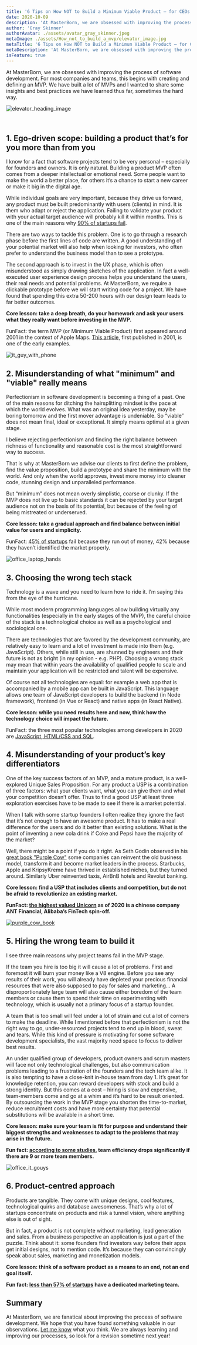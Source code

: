 ```yaml
---
title: '6 Tips on How NOT to Build a Minimum Viable Product – for CEOs and Founders'
date: 2020-10-09
description: 'At MasterBorn, we are obsessed with improving the process of software development. For most companies and teams, this begins with creating and defining an MVP. We have built a lot of MVPs and I wanted to share some insights and best practices we have learned thus far, sometimes the hard way'
author: 'Gray Skinner'
authorAvatar: ./assets/avatar_gray_skinner.jpeg
metaImage: ./assets/How_not_to_build_a_mvp/elevator_image.jpg
metaTitle: '6 Tips on How NOT to Build a Minimum Viable Product – for CEOs and Founders'
metaDescription: 'At MasterBorn, we are obsessed with improving the process of software development. For most companies and teams, this begins with creating and defining an MVP. We have built a lot of MVPs and I wanted to share some insights and best practices we have learned thus far, sometimes the hard way'
isFeature: true
---
```


At MasterBorn, we are obsessed with improving the process of software development. For most companies and teams, this begins with creating and defining an MVP. We have built a lot of MVPs and I wanted to share some insights and best practices we have learned thus far, sometimes the hard way.

![elevator_heading_image](./assets/How_not_to_build_a_mvp/elevator_image.jpg)

<br/>

## 1. Ego-driven scope: building a product that’s for you more than from you

I know for a fact that software projects tend to be very personal – especially for founders and owners. It is only natural. Building a product MVP often comes from a deeper intellectual or emotional need. Some people want to make the world a better place, for others it’s a chance to start a new career or make it big in the digital age.

While individual goals are very important, because they drive us forward, any product must be built predominantly with users (clients) in mind. It is them who adapt or reject the application. Failing to validate your product with your actual target audience will probably kill it within months. This is one of the main reasons why [90% of startups fail](https://www.forbes.com/sites/neilpatel/2015/01/16/90-of-startups-will-fail-heres-what-you-need-to-know-about-the-10/).

There are two ways to tackle this problem. One is to go through a research phase before the first lines of code are written. A good understanding of your potential market will also help when looking for investors, who often prefer to understand the business model than to see a prototype.

The second approach is to invest in the UX phase, which is often misunderstood as simply drawing sketches of the application. In fact a well-executed user experience design process helps you understand the users, their real needs and potential problems. At MasterBorn, we require a clickable prototype before we will start writing code for a project. We have found that spending this extra 50-200 hours with our design team leads to far better outcomes.

**Core lesson: take a deep breath, do your homework and ask your users what they really want before investing in the MVP.**

FunFact: the term MVP (or Minimum Viable Product) first appeared around 2001 in the context of Apple Maps. [This article](https://ianbell.com/2012/10/01/apple-shouldnt-build-minimum-viable-products/), first published in 2001, is one of the early examples.

![it_guy_with_phone](./assets/How_not_to_build_a_mvp/it_guy_telephone.jpg)

## 2. Misunderstanding of what "minimum" and "viable" really means

Perfectionism in software development is becoming a thing of a past. One of the main reasons for ditching the hairsplitting mindset is the pace at which the world evolves. What was an original idea yesterday, may be boring tomorrow and the first mover advantage is undeniable. So “viable” does not mean final, ideal or exceptional. It simply means optimal at a given stage.

I believe rejecting perfectionism and finding the right balance between richness of functionality and reasonable cost is the most straightforward way to success.

That is why at MasterBorn we advise our clients to first define the problem, find the value proposition, build a prototype and share the minimum with the world. And only when the world approves, invest more money into cleaner code, stunning design and unparalleled performance.

But “minimum” does not mean overly simplistic, coarse or clunky. If the MVP does not live up to basic standards it can be rejected by your target audience not on the basis of its potential, but because of the feeling of being mistreated or underserved.

**Core lesson: take a gradual approach and find balance between initial value for users and simplicity.**

FunFact: [45% of startups](https://websitebuilder.org/blog/startup-statistics/) fail because they run out of money, 42% because they haven’t identified the market properly.

![office_laptop_hands](./assets/How_not_to_build_a_mvp/office_laptop_hands.jpg)

## 3. Choosing the wrong tech stack

Technology is a wave and you need to learn how to ride it. I’m saying this from the eye of the hurricane.

While most modern programming languages allow building virtually any functionalities (especially in the early stages of the MVP), the careful choice of the stack is a technological choice as well as a psychological and sociological one.

There are technologies that are favored by the development community, are relatively easy to learn and a lot of investment is made into them (e.g. JavaScript). Others, while still in use, are shunned by engineers and their future is not as bright (in my opinion - e.g. PHP). Choosing a wrong stack may mean that within years the availability of qualified people to scale and maintain your application will be restricted and talent will be expensive.

Of course not all technologies are equal: for example a web app that is accompanied by a mobile app can be built in JavaScript. This language allows one team of JavaScript developers to build the backend (in Node framework), frontend (in Vue or React) and native apps (in React Native).

**Core lesson: while you need results here and now, think how the technology choice will impact the future.**

FunFact: the three most popular technologies among developers in 2020 are [JavaScript, HTML/CSS and SQL](https://insights.stackoverflow.com/survey/2020#technology-programming-scripting-and-markup-languages-professional-developers).

## 4. Misunderstanding of your product’s key differentiators

One of the key success factors of an MVP, and a mature product, is a well-explored Unique Sales Proposition. For any product a USP is a combination of three factors: what your clients want, what you can give them and what your competition doesn’t offer. Thus to find a good USP at least three exploration exercises have to be made to see if there is a market potential.

When I talk with some startup founders I often realize they ignore the fact that it’s not enough to have an awesome product. It has to make a real difference for the users and do it better than existing solutions. What is the point of inventing a new cola drink if Coke and Pepsi have the majority of the market?

Well, there might be a point if you do it right. As Seth Godin observed in his [great book "Purple Cow"](https://www.goodreads.com/book/show/641604.Purple_Cow) some companies can reinvent the old business model, transform it and become market leaders in the process. Starbucks, Apple and KripsyKreme have thrived in established niches, but they turned around. Similarly Uber reinvented taxis, AirBnB hotels and Revolut banking.

**Core lesson: find a USP that includes clients and competition, but do not be afraid to revolutionize an existing market.**

**FunFact: [the highest valued Unicorn](https://www.statista.com/statistics/407888/ranking-of-highest-valued-startup-companies-worldwide/) as of 2020 is a chinese company ANT Financial, Alibaba’s FinTech spin-off.**

[![purple_cow_book](./assets/How_not_to_build_a_mvp/purple_cow_book.jpg)](https://www.linkedin.com/feed/update/urn:li:activity:6726858078978940928)

## 5. Hiring the wrong team to build it

I see three main reasons why project teams fail in the MVP stage.

If the team you hire is too big it will cause a lot of problems. First and foremost it will burn your money like a V8 engine. Before you see any results of their work, you will already have depleted your precious financial resources that were also supposed to pay for sales and marketing… A disproportionately large team will also cause either boredom of the team members or cause them to spend their time on experimenting with technology, which is usually not a primary focus of a startup founder.

A team that is too small will feel under a lot of strain and cut a lot of corners to make the deadline. While I mentioned before that perfectionism is not the right way to go, under-resourced projects tend to end up in blood, sweat and tears. While this kind of pressure is motivating for some software development specialists, the vast majority need space to focus to deliver best results.

An under qualified group of developers, product owners and scrum masters will face not only technological challenges, but also communication problems leading to a frustration of the founders and the tech team alike.
It is also tempting to have a close-knit in-house team from day 1. It’s great for knowledge retention, you can reward developers with stock and build a strong identity. But this comes at a cost – hiring is slow and expensive, team-members come and go at a whim and it’s hard to be result oriented. By outsourcing the work in the MVP stage you shorten the time-to-market, reduce recruitment costs and have more certainty that potential substitutions will be available in a short time.

**Core lesson: make sure your team is fit for purpose and understand their biggest strengths and weaknesses to adapt to the problems that may arise in the future.**

**Fun fact: [according to some studies](https://www.qsm.com/process_improvement_01.html), team efficiency drops significantly if there are 9 or more team members.**

![office_it_gouys](./assets/How_not_to_build_a_mvp/office_it_guys.jpg)

## 6. Product-centred approach

Products are tangible. They come with unique designs, cool features, technological quirks and database awesomeness. That’s why a lot of startups concentrate on products and risk a tunnel vision, where anything else is out of sight.

But in fact, a product is not complete without marketing, lead generation and sales. From a business perspective an application is just a part of the puzzle. Think about it: some founders find investors way before their apps get initial designs, not to mention code. It’s because they can convincingly speak about sales, marketing and monetization models.

**Core lesson: think of a software product as a means to an end, not an end goal itself.**

**Fun fact: [less than 57% of startups](https://www.forbes.com/sites/johnkoetsier/2020/04/30/74-of-startups-have-trimmed-staff-65-have-less-than-6-months-of-cash/) have a dedicated marketing team.**

## Summary

At MasterBorn, we are fanatical about improving the process of software development. We hope that you have found something valuable in our observations. [Let me know](https://www.linkedin.com/in/grayskinner/) what you think. We are always learning and improving our processes, so look for a revision sometime next year!
